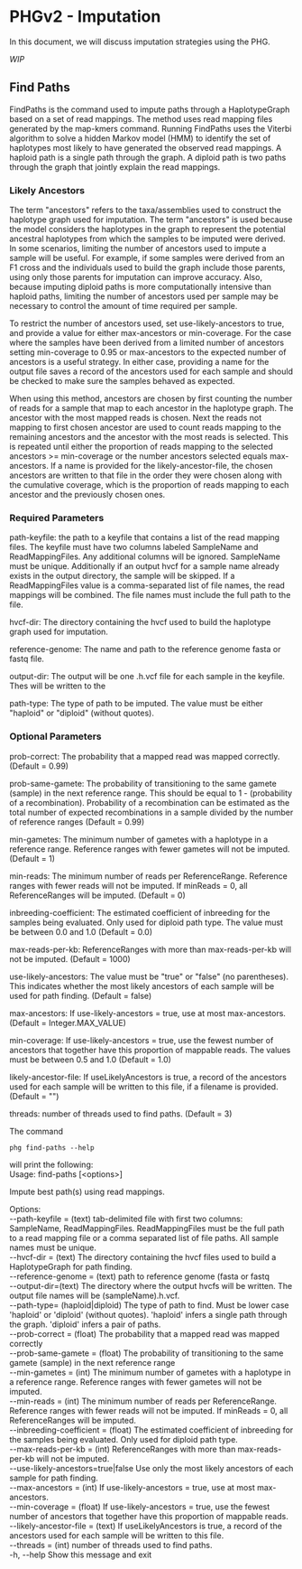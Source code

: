 # PHGv2 - Imputation

In this document, we will discuss imputation strategies using the 
PHG.

_WIP_

## Find Paths

FindPaths is the command used to impute paths through a HaplotypeGraph based on a set of read mappings. 
The method uses read mapping files generated by the map-kmers command. Running FindPaths uses the Viterbi algorithm to solve a 
hidden Markov model (HMM) to identify the set of haplotypes most likely to have generated the observed read mappings. A haploid
path is a single path through the graph. A diploid path is two paths through the graph that jointly explain the read mappings.

### Likely Ancestors
The term "ancestors" refers to the taxa/assemblies used to construct the haplotype graph used for imputation. The term "ancestors" is used because the model
considers the haplotypes in the graph to represent the potential ancestral haplotypes from which the samples
to be imputed were derived. In some scenarios, limiting the number of ancestors used to impute a sample will be useful.
For example, if some samples were derived from an F1 cross and the individuals used to build the graph include 
those parents, using only those parents for imputation can improve accuracy. Also, because imputing diploid paths
is more computationally intensive than haploid paths, limiting the number of ancestors used per sample may be necessary to
control the amount of time required per sample.

To restrict the number of ancestors used, set use-likely-ancestors to true, and provide a value for either max-ancestors
or min-coverage. For the case where the samples have been derived from a limited number of ancestors setting 
min-coverage to 0.95 or max-ancestors to the expected number of ancestors is a useful strategy. In either case, providing
a name for the output file saves a record of the ancestors used for each sample and should be checked to make sure the samples
behaved as expected. 

When using this method, ancestors are chosen by first counting the number of reads for a sample that map to each ancestor in the haplotype graph.
The ancestor with the most mapped reads is chosen. Next the reads not mapping to first chosen ancestor are used to count reads mapping
to the remaining ancestors and the ancestor with the most reads is selected. This is repeated until either the proportion
of reads mapping to the selected ancestors >= min-coverage or the number ancestors selected equals max-ancestors. If a
name is provided for the likely-ancestor-file, the chosen ancestors are written to that file in the order they were chosen
along with the cumulative coverage, which is the proportion of reads mapping to each ancestor and the previously chosen ones.

### Required Parameters

path-keyfile: the path to a keyfile that contains a list of the read mapping files. The keyfile must have two columns
labeled SampleName and ReadMappingFiles. Any additional columns will be ignored. SampleName must be unique.
Additionally if an output hvcf for a sample name already exists in the output directory, the sample will be skipped.
If a ReadMappingFiles value is a comma-separated list of file names, the read mappings will be combined. 
The file names must include the full path to the file.

hvcf-dir: The directory containing the hvcf used to build the haplotype graph used for imputation.

reference-genome: The name and path to the reference genome fasta or fastq file.

output-dir: The output will be one .h.vcf file for each sample in the keyfile. Thes will be written to the 

path-type: The type of path to be imputed. The value must be either "haploid" or "diploid" (without quotes).

### Optional Parameters

prob-correct: The probability that a mapped read was mapped correctly. (Default = 0.99)

prob-same-gamete: The probability of transitioning to the same gamete (sample) in the next reference range. 
This should be equal to 1 - (probability of a recombination). Probability of a recombination can be estimated as the
total number of expected recombinations in a sample divided by the number of reference ranges (Default = 0.99)

min-gametes: The minimum number of gametes with a haplotype in a reference range. Reference ranges with fewer gametes will not be imputed. (Default = 1)

min-reads: The minimum number of reads per ReferenceRange. Reference ranges with fewer reads will not be imputed. 
If minReads = 0, all ReferenceRanges will be imputed. (Default = 0)

inbreeding-coefficient: The estimated coefficient of inbreeding for the samples being evaluated. Only used for diploid path type. The value must be between 0.0 and 1.0 (Default = 0.0)

max-reads-per-kb: ReferenceRanges with more than max-reads-per-kb will not be imputed. (Default = 1000)

use-likely-ancestors: The value must be "true" or "false" (no parentheses). This indicates whether the most 
likely ancestors of each sample will be used for path finding. (Default = false)

max-ancestors: If use-likely-ancestors = true, use at most max-ancestors. (Default = Integer.MAX_VALUE)

min-coverage: If use-likely-ancestors = true, use the fewest number of ancestors that together have this proportion
of mappable reads. The values must be between 0.5 and 1.0 (Default = 1.0)

likely-ancestor-file: If useLikelyAncestors is true, a record of the ancestors used for each sample will be written
to this file, if a filename is provided. (Default = "")

threads: number of threads used to find paths. (Default = 3)


The command  
````
phg find-paths --help
````  
will print the following:  
Usage: find-paths [\<options>]

Impute best path(s) using read mappings.

Options:  
--path-keyfile = (text) tab-delimited file with first two columns:
SampleName, ReadMappingFiles. ReadMappingFiles
must be the full path to a read mapping file
or a comma separated list of file paths. All
sample names must be unique.  
--hvcf-dir = (text) The directory containing the hvcf files used
to build a HaplotypeGraph for path finding.  
--reference-genome = (text) path to reference genome (fasta or fastq  
--output-dir=(text)            The directory where the output hvcfs will be
written. The output file names will be
(sampleName).h.vcf.  
--path-type= (haploid|diploid)  The type of path to find. Must be lower case
'haploid' or 'diploid' (without quotes).
'haploid' infers a single path through the
graph. 'diploid' infers a pair of paths.  
--prob-correct = (float)         The probability that a mapped read was mapped
correctly  
--prob-same-gamete = (float)     The probability of transitioning to the same
gamete (sample) in the next reference range  
--min-gametes = (int)            The minimum number of gametes with a haplotype
in a reference range. Reference ranges with
fewer gametes will not be imputed.  
--min-reads = (int)              The minimum number of reads per
ReferenceRange. Reference ranges with fewer
reads will not be imputed. If minReads = 0,
all ReferenceRanges will be imputed.  
--inbreeding-coefficient = (float)
The estimated coefficient of inbreeding for
the samples being evaluated. Only used for
diploid path type.  
--max-reads-per-kb = (int)       ReferenceRanges with more than
max-reads-per-kb will not be imputed.  
--use-likely-ancestors=true|false
Use only the most likely ancestors of each
sample for path finding.  
--max-ancestors = (int)          If use-likely-ancestors = true, use at most
max-ancestors.  
--min-coverage = (float)         If use-likely-ancestors = true, use the fewest
number of ancestors that together have this
proportion of mappable reads.  
--likely-ancestor-file = (text)  If useLikelyAncestors is true, a record of the
ancestors used for each sample will be written
to this file.  
--threads = (int)                number of threads used to find paths.  
-h, --help                     Show this message and exit
